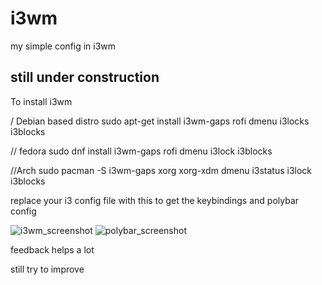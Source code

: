 # i3wm
my simple config in i3wm

## still under construction

To install i3wm

/ Debian based distro
sudo apt-get install i3wm-gaps rofi dmenu i3locks i3blocks

// fedora
sudo dnf install i3wm-gaps rofi dmenu i3lock i3blocks

//Arch
sudo pacman -S i3wm-gaps xorg xorg-xdm dmenu i3status i3lock i3blocks

replace your i3 config file with this to get the keybindings and polybar config

![i3wm_screenshot](https://user-images.githubusercontent.com/81343360/229663923-80466416-7ccb-400b-a961-1181dd77536f.png)
![polybar_screenshot](https://user-images.githubusercontent.com/81343360/229663952-d45a5cf1-1a3b-4712-bf25-85b56a4e7ca8.png)

feedback helps a lot 

still try to improve
